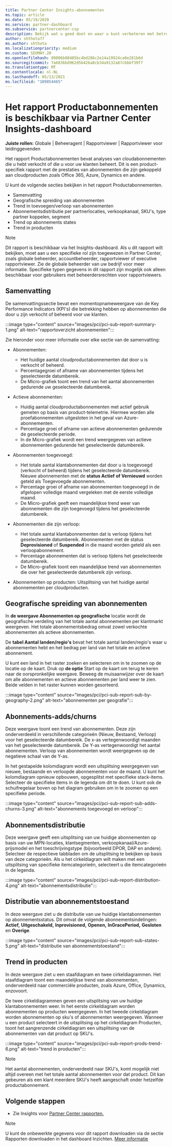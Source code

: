 ```yaml
---
title: Partner Center Insights-abonnementen
ms.topic: article
ms.date: 05/19/2020
ms.service: partner-dashboard
ms.subservice: partnercenter-csp
description: Bekijk wat u goed doet en waar u kunt verbeteren met betrekking tot de cloudabonnementen die u voor uw klanten verkoopt of beheert.
author: shthota77
ms.author: shthota
ms.localizationpriority: medium
ms.custom: SEOMAY.20
ms.openlocfilehash: 89806b08485bc4bd286c2e14a19924ca0e281b6d
ms.sourcegitcommit: 7a6836bd962d5b426a8cb34a9132a87cbbbf39f7
ms.translationtype: MT
ms.contentlocale: nl-NL
ms.lasthandoff: 05/13/2021
ms.locfileid: "109854465"
---
```

# <a name="product-subscriptions-report-available-from-the-partner-center-insights-dashboard"></a>Het rapport Productabonnementen is beschikbaar via Partner Center Insights-dashboard

**Juiste rollen:** Globale | Beheeragent | Rapportviewer | Rapportviewer voor leidinggevenden

Het rapport Productabonnementen bevat analyses van cloudabonnementen die u hebt verkocht of die u voor uw klanten beheert. Dit is een product-specifiek rapport met de prestaties van abonnementen die zijn gekoppeld aan cloudproducten zoals Office 365, Azure, Dynamics en andere.

U kunt de volgende secties bekijken in het rapport Productabonnementen.

- Samenvatting
- Geografische spreiding van abonnementen
- Trend in toevoegen/verloop van abonnementen
- Abonnementsdistributie per partnerlocaties, verkoopkanaal, SKU's, type partner koppelen, segment
- Trend op abonnements states
- Trend in producten

 > [!NOTE]
 > Dit rapport is beschikbaar via het Insights-dashboard. Als u dit rapport wilt bekijken, moet aan u een specifieke rol zijn toegewezen in Partner Center, zoals globale beheerder, accountbeheerder, rapportviewer of executive rapportviewer. Zie de globale beheerder van uw bedrijf voor meer informatie. Specifieke typen gegevens in dit rapport zijn mogelijk ook alleen beschikbaar voor gebruikers met beheerdersrechten voor rapportviewers.

## <a name="summary"></a>Samenvatting

De samenvattingssectie bevat een momentopnameweergave van de Key Performance Indicators (KPI's) die betrekking hebben op abonnementen die door u zijn verkocht of beheerd voor uw klanten.  

:::image type="content" source="images/pci/pci-sub-report-summary-1.png" alt-text="rapportoverzicht abonnementen":::

Zie hieronder voor meer informatie over elke sectie van de samenvatting:

- Abonnementen:
  - Het huidige aantal cloudproductabonnementen dat door u is verkocht of beheerd.
  - Percentagegroei of afname van abonnementen tijdens het geselecteerde datumbereik.
  - De Micro-grafiek toont een trend van het aantal abonnementen gedurende uw geselecteerde datumbereik.

- Actieve abonnementen:
  - Huidig aantal cloudproductabonnementen met actief gebruik gemeten op basis van product-telemetrie. Hiermee worden alle proefabonnementen uitgesloten in het geval van Azure-abonnementen.
  - Percentage groei of afname van actieve abonnementen gedurende de geselecteerde periode.
  - In de Micro-grafiek wordt een trend weergegeven van actieve abonnementen gedurende het geselecteerde datumbereik.

- Abonnementen toegevoegd:
  - Het totale aantal klantabonnementen dat door u is toegevoegd (verkocht of beheerd) tijdens het geselecteerde datumbereik. Nieuwe abonnementen met de **status Actief** **of Vernieuwd** worden geteld als Toegevoegde abonnementen.
  - Percentage groei of afname van abonnementen toegevoegd in de afgelopen volledige maand vergeleken met de eerste volledige maand.
  - De Micro-grafiek geeft een maandelijkse trend weer van abonnementen die zijn toegevoegd tijdens het geselecteerde datumbereik.

- Abonnementen die zijn verloop:
  - Het totale aantal klantabonnementen dat is verloop tijdens het geselecteerde datumbereik. Abonnementen met de status **Deprovisioned** of **Suspended** in die maand worden geteld als een verloopabonnement.  
  - Percentage abonnementen dat is verloop tijdens het geselecteerde datumbereik.
  - De Micro-grafiek toont een maandelijkse trend van abonnementen die over het geselecteerde datumbereik zijn verloop.

- Abonnementen op producten: Uitsplitsing van het huidige aantal abonnementen per cloudproducten.

## <a name="geographical-spread-of-subscriptions"></a>Geografische spreiding van abonnementen

In **de weergave Abonnementen op geografische** locatie wordt de geografische verdeling van het totale aantal abonnementen per klantmarkt weergeven. Het totale abonnementsbedrag omvat zowel verkochte abonnementen als actieve abonnementen.

De **tabel Aantal landen/regio's** bevat het totale aantal landen/regio's waar u abonnementen hebt en het bedrag per land van het totale en actieve abonnement.

U kunt een land in het raster zoeken en selecteren om in te zoomen op de locatie op de kaart. Druk op **de optie** Start op de kaart om terug te keren naar de oorspronkelijke weergave. Beweeg de muisaanwijzer over de kaart om alle abonnementen en actieve abonnementen per land weer te zien. Beide velden in het raster kunnen worden gesorteerd.

:::image type="content" source="images/pci/pci-sub-report-sub-by-geography-2.png" alt-text="abonnementen per geografie":::

## <a name="subscription-addschurns"></a>Abonnements-adds/churns

Deze weergave toont een trend van abonnementen. Deze zijn onderverdeeld in verschillende categorieën (Nieuw, Bestaand, Verloop) voor het geselecteerde datumbereik. De x-as vertegenwoordigt maanden van het geselecteerde datumbereik. De Y-as vertegenwoordigt het aantal abonnementen. Verloop van abonnementen wordt weergegeven op de negatieve schaal van de Y-as. 

In het gestapelde kolomdiagram wordt een uitsplitsing weergegeven van nieuwe, bestaande en verloopde abonnementen voor de maand. U kunt het kolomdiagram opnieuw opbouwen, opgesplitst met specifieke stack-items. Selecteer de specifieke items in de legenda om dit te doen. U kunt ook de schuifregelaar boven op het diagram gebruiken om in te zoomen op een specifieke periode.

:::image type="content" source="images/pci/pci-sub-report-sub-adds-churns-3.png" alt-text="abonnements toegevoegd en verloop":::

## <a name="subscription-distribution"></a>Abonnementsdistributie

Deze weergave geeft een uitsplitsing van uw huidige abonnementen op basis van uw MPN-locaties, klantsegmenten, verkoopkanaal/Azure-prijsmodel en het toeschrijvingstype (bijvoorbeeld DPOR, DAP en andere). Selecteer de respectieve tabbladen om de uitsplitsing te bekijken op basis van deze categorieën. Als u het cirkeldiagram wilt maken met een uitsplitsing van specifieke itemcategorieën, selecteert u die itemcategorieën in de legenda.

:::image type="content" source="images/pci/pci-sub-report-distribution-4.png" alt-text="abonnementsdistributie":::

## <a name="subscription-state-distribution"></a>Distributie van abonnementstoestand

In deze weergave ziet u de distributie van uw huidige klantabonnementen op abonnementsstatus. Dit omvat de volgende abonnementsindelingen: **Actief,** **Uitgeschakeld,** **Inprovisioned,** **Openen,** **InGracePeriod,** **Gesloten** en **Overige**.

:::image type="content" source="images/pci/pci-sub-report-sub-states-5.png" alt-text="distributie van abonnementstoestand":::

## <a name="products-trend"></a>Trend in producten

In deze weergave ziet u een staafdiagram en twee cirkeldiagrammen. Het staafdiagram toont een maandelijkse trend van abonnementen, onderverdeeld naar commerciële producten, zoals Azure, Office, Dynamics, enzovoort.

De twee cirkeldiagrammen geven een uitsplitsing van uw huidige klantabonnementen weer. In het eerste cirkeldiagram worden abonnementen op producten weergegeven. In het tweede cirkeldiagram worden abonnementen op sku's of abonnementen weergegeven. Wanneer u een product  selecteert in de uitsplitsing op het cirkeldiagram Producten, toont het aangrenzende cirkeldiagram een uitsplitsing van de abonnementen van dat product op SKU's.

:::image type="content" source="images/pci/pci-sub-report-prods-trend-6.png" alt-text="trend in producten":::

> [!NOTE]
 > Het aantal abonnementen, onderverdeeld naar SKU's, komt mogelijk niet altijd overeen met het totale aantal abonnementen voor dat product. Dit kan gebeuren als een klant meerdere SKU's heeft aangeschaft onder hetzelfde productabonnement.

## <a name="next-steps"></a>Volgende stappen

- Zie Insights voor [Partner Center rapporten.](partner-center-insights.md)

>[!NOTE] 
> U kunt de onbewerkte gegevens voor dit rapport downloaden via de sectie Rapporten downloaden in het dashboard Inzichten. [Meer informatie](pci-download-reports.md) 
